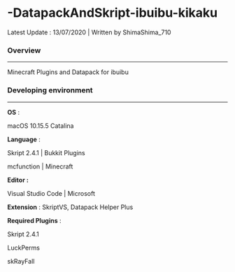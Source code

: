 # -DatapackAndSkript-ibuibu-kikaku

Latest Update : 13/07/2020 | Written by ShimaShima_710

### Overview

---

Minecraft Plugins  and Datapack for ibuibu

### Developing environment

---

**OS** : 

macOS 10.15.5 Catalina

**Language** :

Skript 2.4.1 | Bukkit Plugins 

mcfunction | Minecraft

**Editor :**

Visual Studio Code | Microsoft

**Extension** : SkriptVS, Datapack Helper Plus

**Required Plugins** :

Skript 2.4.1

LuckPerms

skRayFall